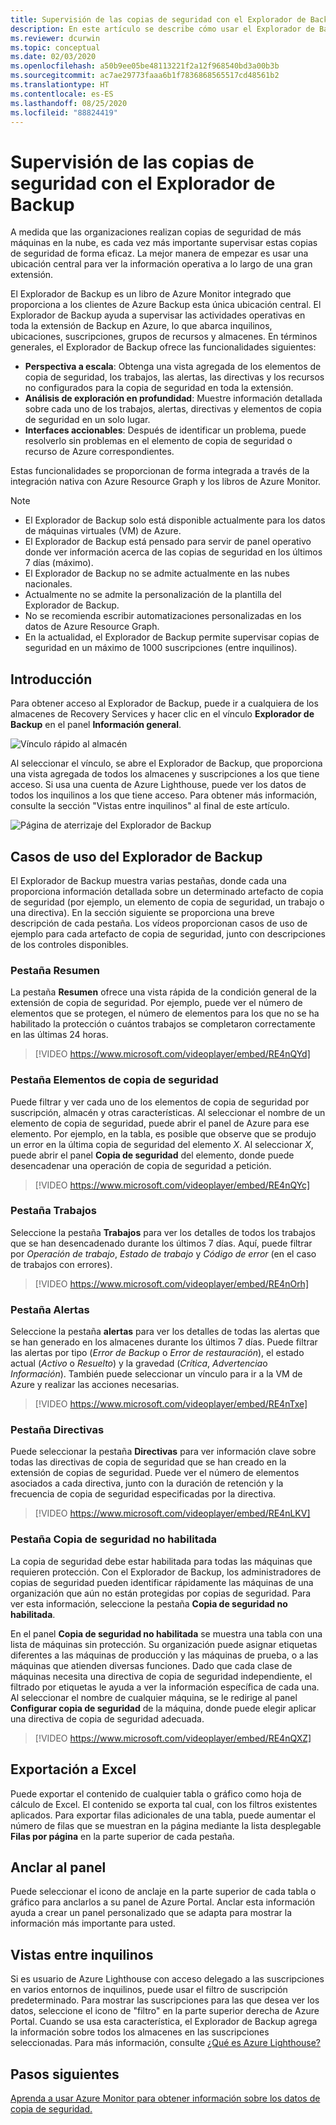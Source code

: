 ```yaml
---
title: Supervisión de las copias de seguridad con el Explorador de Backup
description: En este artículo se describe cómo usar el Explorador de Backup para realizar la supervisión en tiempo real de las copias de seguridad en almacenes, suscripciones, regiones e inquilinos.
ms.reviewer: dcurwin
ms.topic: conceptual
ms.date: 02/03/2020
ms.openlocfilehash: a50b9ee05be48113221f2a12f968540bd3a00b3b
ms.sourcegitcommit: ac7ae29773faaa6b1f7836868565517cd48561b2
ms.translationtype: HT
ms.contentlocale: es-ES
ms.lasthandoff: 08/25/2020
ms.locfileid: "88824419"
---
```

# <a name="monitor-your-backups-with-backup-explorer"></a>Supervisión de las copias de seguridad con el Explorador de Backup

A medida que las organizaciones realizan copias de seguridad de más máquinas en la nube, es cada vez más importante supervisar estas copias de seguridad de forma eficaz. La mejor manera de empezar es usar una ubicación central para ver la información operativa a lo largo de una gran extensión.

El Explorador de Backup es un libro de Azure Monitor integrado que proporciona a los clientes de Azure Backup esta única ubicación central. El Explorador de Backup ayuda a supervisar las actividades operativas en toda la extensión de Backup en Azure, lo que abarca inquilinos, ubicaciones, suscripciones, grupos de recursos y almacenes. En términos generales, el Explorador de Backup ofrece las funcionalidades siguientes:

* **Perspectiva a escala**: Obtenga una vista agregada de los elementos de copia de seguridad, los trabajos, las alertas, las directivas y los recursos no configurados para la copia de seguridad en toda la extensión.
* **Análisis de exploración en profundidad**: Muestre información detallada sobre cada uno de los trabajos, alertas, directivas y elementos de copia de seguridad en un solo lugar.
* **Interfaces accionables**: Después de identificar un problema, puede resolverlo sin problemas en el elemento de copia de seguridad o recurso de Azure correspondientes.

Estas funcionalidades se proporcionan de forma integrada a través de la integración nativa con Azure Resource Graph y los libros de Azure Monitor.

> [!NOTE]
>
> * El Explorador de Backup solo está disponible actualmente para los datos de máquinas virtuales (VM) de Azure.
> * El Explorador de Backup está pensado para servir de panel operativo donde ver información acerca de las copias de seguridad en los últimos 7 días (máximo).
> * El Explorador de Backup no se admite actualmente en las nubes nacionales.
> * Actualmente no se admite la personalización de la plantilla del Explorador de Backup.
> * No se recomienda escribir automatizaciones personalizadas en los datos de Azure Resource Graph.
> * En la actualidad, el Explorador de Backup permite supervisar copias de seguridad en un máximo de 1000 suscripciones (entre inquilinos).

## <a name="get-started"></a>Introducción

Para obtener acceso al Explorador de Backup, puede ir a cualquiera de los almacenes de Recovery Services y hacer clic en el vínculo **Explorador de Backup** en el panel **Información general**.

![Vínculo rápido al almacén](media/backup-azure-monitor-with-backup-explorer/vault-quick-link.png)

Al seleccionar el vínculo, se abre el Explorador de Backup, que proporciona una vista agregada de todos los almacenes y suscripciones a los que tiene acceso. Si usa una cuenta de Azure Lighthouse, puede ver los datos de todos los inquilinos a los que tiene acceso. Para obtener más información, consulte la sección "Vistas entre inquilinos" al final de este artículo.

![Página de aterrizaje del Explorador de Backup](media/backup-azure-monitor-with-backup-explorer/explorer-landing-page.png)

## <a name="backup-explorer-use-cases"></a>Casos de uso del Explorador de Backup

El Explorador de Backup muestra varias pestañas, donde cada una proporciona información detallada sobre un determinado artefacto de copia de seguridad (por ejemplo, un elemento de copia de seguridad, un trabajo o una directiva). En la sección siguiente se proporciona una breve descripción de cada pestaña. Los vídeos proporcionan casos de uso de ejemplo para cada artefacto de copia de seguridad, junto con descripciones de los controles disponibles.

### <a name="the-summary-tab"></a>Pestaña Resumen

La pestaña **Resumen** ofrece una vista rápida de la condición general de la extensión de copia de seguridad. Por ejemplo, puede ver el número de elementos que se protegen, el número de elementos para los que no se ha habilitado la protección o cuántos trabajos se completaron correctamente en las últimas 24 horas.

> [!VIDEO https://www.microsoft.com/videoplayer/embed/RE4nQYd]

### <a name="the-backup-items-tab"></a>Pestaña Elementos de copia de seguridad

Puede filtrar y ver cada uno de los elementos de copia de seguridad por suscripción, almacén y otras características. Al seleccionar el nombre de un elemento de copia de seguridad, puede abrir el panel de Azure para ese elemento. Por ejemplo, en la tabla, es posible que observe que se produjo un error en la última copia de seguridad del elemento *X*. Al seleccionar *X*, puede abrir el panel **Copia de seguridad** del elemento, donde puede desencadenar una operación de copia de seguridad a petición.

> [!VIDEO https://www.microsoft.com/videoplayer/embed/RE4nQYc]

### <a name="the-jobs-tab"></a>Pestaña Trabajos

Seleccione la pestaña **Trabajos** para ver los detalles de todos los trabajos que se han desencadenado durante los últimos 7 días. Aquí, puede filtrar por *Operación de trabajo*, *Estado de trabajo* y *Código de error* (en el caso de trabajos con errores).

> [!VIDEO https://www.microsoft.com/videoplayer/embed/RE4nOrh]

### <a name="the-alerts-tab"></a>Pestaña Alertas

Seleccione la pestaña **alertas** para ver los detalles de todas las alertas que se han generado en los almacenes durante los últimos 7 días. Puede filtrar las alertas por tipo (*Error de Backup* o *Error de restauración*), el estado actual (*Activo* o *Resuelto*) y la gravedad (*Crítica*, *Advertencia*o *Información*). También puede seleccionar un vínculo para ir a la VM de Azure y realizar las acciones necesarias.

> [!VIDEO https://www.microsoft.com/videoplayer/embed/RE4nTxe]

### <a name="the-policies-tab"></a>Pestaña Directivas

Puede seleccionar la pestaña **Directivas** para ver información clave sobre todas las directivas de copia de seguridad que se han creado en la extensión de copias de seguridad. Puede ver el número de elementos asociados a cada directiva, junto con la duración de retención y la frecuencia de copia de seguridad especificadas por la directiva.

> [!VIDEO https://www.microsoft.com/videoplayer/embed/RE4nLKV]

### <a name="the-backup-not-enabled-tab"></a>Pestaña Copia de seguridad no habilitada

La copia de seguridad debe estar habilitada para todas las máquinas que requieren protección. Con el Explorador de Backup, los administradores de copias de seguridad pueden identificar rápidamente las máquinas de una organización que aún no están protegidas por copias de seguridad. Para ver esta información, seleccione la pestaña **Copia de seguridad no habilitada**.

En el panel **Copia de seguridad no habilitada** se muestra una tabla con una lista de máquinas sin protección. Su organización puede asignar etiquetas diferentes a las máquinas de producción y las máquinas de prueba, o a las máquinas que atienden diversas funciones. Dado que cada clase de máquinas necesita una directiva de copia de seguridad independiente, el filtrado por etiquetas le ayuda a ver la información específica de cada una. Al seleccionar el nombre de cualquier máquina, se le redirige al panel **Configurar copia de seguridad** de la máquina, donde puede elegir aplicar una directiva de copia de seguridad adecuada.

> [!VIDEO https://www.microsoft.com/videoplayer/embed/RE4nQXZ]

## <a name="export-to-excel"></a>Exportación a Excel

Puede exportar el contenido de cualquier tabla o gráfico como hoja de cálculo de Excel. El contenido se exporta tal cual, con los filtros existentes aplicados. Para exportar filas adicionales de una tabla, puede aumentar el número de filas que se muestran en la página mediante la lista desplegable **Filas por página** en la parte superior de cada pestaña.

## <a name="pin-to-the-dashboard"></a>Anclar al panel

Puede seleccionar el icono de anclaje en la parte superior de cada tabla o gráfico para anclarlos a su panel de Azure Portal. Anclar esta información ayuda a crear un panel personalizado que se adapta para mostrar la información más importante para usted.

## <a name="cross-tenant-views"></a>Vistas entre inquilinos

Si es usuario de Azure Lighthouse con acceso delegado a las suscripciones en varios entornos de inquilinos, puede usar el filtro de suscripción predeterminado. Para mostrar las suscripciones para las que desea ver los datos, seleccione el icono de "filtro" en la parte superior derecha de Azure Portal. Cuando se usa esta característica, el Explorador de Backup agrega la información sobre todos los almacenes en las suscripciones seleccionadas. Para más información, consulte [¿Qué es Azure Lighthouse?](../lighthouse/overview.md)

## <a name="next-steps"></a>Pasos siguientes

[Aprenda a usar Azure Monitor para obtener información sobre los datos de copia de seguridad.](./backup-azure-monitoring-use-azuremonitor.md)
